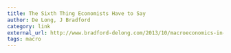 ```yaml
---
title: The Sixth Thing Economists Have to Say
author: De Long, J Bradford
category: link
external_url: http://www.bradford-delong.com/2013/10/macroeconomics-in-the-public-square-part-iiib-of-my-the-economist-as-the-public-square-and-economists-equitable-growth.html
tags: macro
---
```

